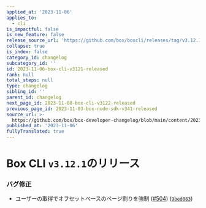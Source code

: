 ```yaml
---
applied_at: '2023-11-06'
applies_to:
  - cli
is_impactful: false
is_new_feature: false
release_source_url: 'https://github.com/box/boxcli/releases/tag/v3.12.1'
collapse: true
is_index: false
category_id: changelog
subcategory_id: ''
id: 2023-11-06-box-cli-v3121-released
rank: null
total_steps: null
type: changelog
sibling_id: ''
parent_id: changelog
next_page_id: 2023-11-08-box-cli-v3122-released
previous_page_id: 2023-11-03-box-node-sdk-v341-released
source_url: >-
  https://github.com/box/box-developer-changelog/blob/main/content/2023/11-06-box-cli-v3121-released.md
published_at: '2023-11-06'
fullyTranslated: true
---
```

# Box CLI `v3.12.1`のリリース

### バグ修正

* ユーザーの取得でオフセットベースのページ割りを強制 ([#504][1]) ([`9bed083`][2])

[1]: https://github.com/box/boxcli/issues/504

[2]: https://github.com/box/boxcli/commit/9bed083d59b2386d045619fdf2f3ea915e44d231
